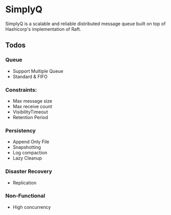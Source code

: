# SimplyQ

SimplyQ is a scalable and reliable distributed message queue built on top of Hashicorp's implementation of Raft. 


## Todos
### Queue
- Support Multiple Queue
- Standard & FIFO

### Constraints:
- Max message size
- Max receive count
- VisibilityTimeout
- Retention Period

### Persistency
- Append Only File
- Snapshotting
- Log compaction
- Lazy Cleanup

### Disaster Recovery
- Replication

### Non-Functional
- High concurrency